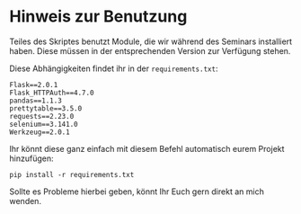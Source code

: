 # Hinweis zur Benutzung
Teiles des Skriptes benutzt Module, die wir während des Seminars installiert haben.
Diese müssen in der entsprechenden Version zur Verfügung stehen.

Diese Abhängigkeiten findet ihr in der `requirements.txt`:
```text
Flask==2.0.1
Flask_HTTPAuth==4.7.0
pandas==1.1.3
prettytable==3.5.0
requests==2.23.0
selenium==3.141.0
Werkzeug==2.0.1
```

Ihr könnt diese ganz einfach mit diesem Befehl automatisch eurem Projekt hinzufügen:

```commandline
pip install -r requirements.txt
```

Sollte es Probleme hierbei geben, könnt Ihr Euch gern direkt an mich wenden.
